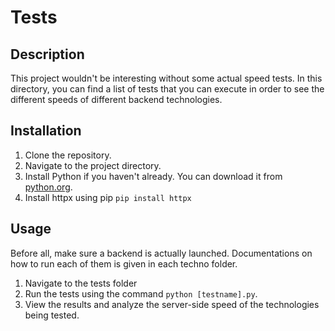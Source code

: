 # Tests

## Description

This project wouldn't be interesting without some actual speed tests. In this directory, you can find a list of tests that you can execute in order to see the different speeds of different backend technologies.

## Installation

1. Clone the repository.
2. Navigate to the project directory.
3. Install Python if you haven't already. You can download it from [python.org](https://www.python.org/downloads/).
4. Install httpx using pip `pip install httpx`

## Usage

Before all, make sure a backend is actually launched. Documentations on how to run each of them is given in each techno folder.

1. Navigate to the tests folder
2. Run the tests using the command `python [testname].py`.
3. View the results and analyze the server-side speed of the technologies being tested.

